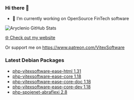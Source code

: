 ### Hi there 👋

- 🔭 I’m currently working on OpenSource FinTech software


![Aryclenio GitHub Stats](https://github-readme-stats.vercel.app/api?username=Vitexus&show_icons=true)


<p><a href="https://vitexsoftware.cz">🌐 Check out my website</a></p>

Or support me on https://www.patreon.com/VitexSoftware


### Latest Debian Packages
<!-- DEBIAN-PACKAGES-LIST:START -->
- [php-vitexsoftware-ease-html 1.31](https://vitexsoftware.cz/package.php?package=php-vitexsoftware-ease-html)
- [php-vitexsoftware-ease-core 1.18](https://vitexsoftware.cz/package.php?package=php-vitexsoftware-ease-core)
- [php-vitexsoftware-ease-core-doc 1.18](https://vitexsoftware.cz/package.php?package=php-vitexsoftware-ease-core-doc)
- [php-vitexsoftware-ease-core-dev 1.18](https://vitexsoftware.cz/package.php?package=php-vitexsoftware-ease-core-dev)
- [php-spojenet-abraflexi 2.8](https://vitexsoftware.cz/package.php?package=php-spojenet-abraflexi)
<!-- DEBIAN-PACKAGES-LIST:END -->


<!--
**Vitexus/Vitexus** is a ✨ _special_ ✨ repository because its `README.md` (this file) appears on your GitHub profile.

Here are some ideas to get you started:

- 🌱 I’m currently learning ...
- 👯 I’m looking to collaborate on ...
- 🤔 I’m looking for help with ...
- 💬 Ask me about ...
- 📫 How to reach me: ...
- 😄 Pronouns: ...
- ⚡ Fun fact: ...
-->
